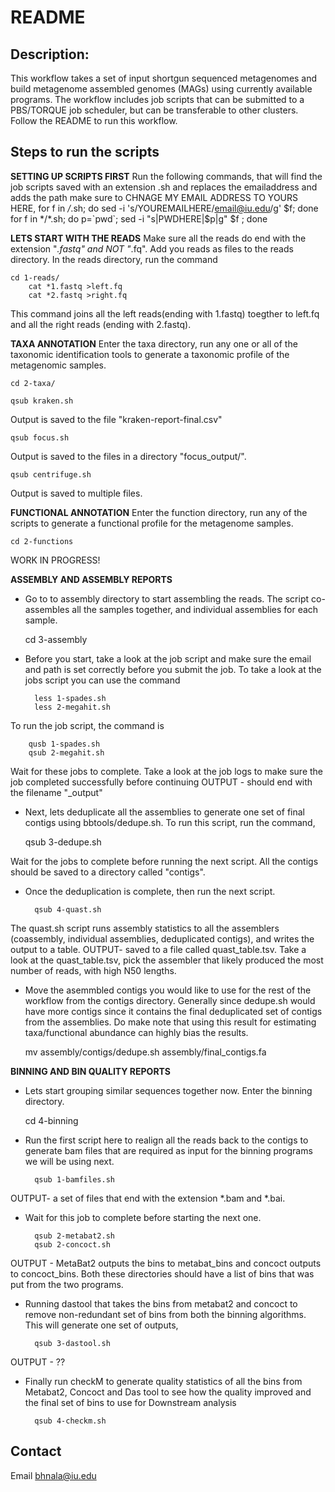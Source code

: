 # README
## Description:
This workflow takes a set of input shortgun sequenced metagenomes and build metagenome assembled genomes (MAGs) using currently available programs. The workflow includes job scripts that can be submitted to a PBS/TORQUE job scheduler, but can be transferable to other clusters. Follow the README to run this workflow. 

## Steps to run the scripts

**SETTING UP SCRIPTS FIRST** 
Run the following commands, that will find the job scripts saved with an extension .sh and replaces the emailaddress and adds the path
        make sure to CHNAGE MY EMAIL ADDRESS TO YOURS HERE,
        for f in */*.sh; do sed -i 's/YOUREMAILHERE/email@iu.edu/g' $f; done
        for f in */*.sh; do p=`pwd`; sed -i "s|PWDHERE|$p|g" $f ; done 

**LETS START WITH THE READS** 
Make sure all the reads do end with the extension "*.fastq" and NOT "*.fq".
Add you reads as files to the reads directory. In the reads directory, run the command

	cd 1-reads/
        cat *1.fastq >left.fq
        cat *2.fastq >right.fq 

This command joins all the left reads(ending with 1.fastq) toegther to left.fq and all the right reads (ending with 2.fastq). 

**TAXA ANNOTATION** 
Enter the taxa directory, run any one or all of the taxonomic identification tools to generate a taxonomic profile of the metagenomic samples. 

	cd 2-taxa/
	
	qsub kraken.sh 
Output is saved to the file "kraken-report-final.csv"

	qsub focus.sh 
Output is saved to the files in a directory "focus_output/".

	qsub centrifuge.sh 
Output is saved to multiple files. 

**FUNCTIONAL ANNOTATION**
Enter the function directory, run any of the scripts to generate a functional profile for the metagenome samples. 
	
	cd 2-functions
WORK IN PROGRESS! 

**ASSEMBLY AND ASSEMBLY REPORTS** 
- Go to to assembly directory to start assembling the reads. 
The script co-assembles all the samples together, and individual assemblies for each sample. 
	
	cd 3-assembly
	
- Before you start, take a look at the job script and make sure the email and path is set correctly before you submit the job. 
To take a look at the jobs script you can use the command
	
        less 1-spades.sh
        less 2-megahit.sh 

To run the job script, the command is
        
        qusb 1-spades.sh
        qsub 2-megahit.sh 

Wait for these jobs to complete. Take a look at the job logs to make sure the job completed successfully before continuing 
OUTPUT - should end with the filename "_output"

- Next, lets deduplicate all the assemblies to generate one set of final contigs using bbtools/dedupe.sh. 
To run this script, run the command, 
	
	qsub 3-dedupe.sh
	
Wait for the jobs to complete before running the next script. 
All the contigs should be saved to a directory called "contigs".
 
- Once the deduplication is complete, then run the next script. 
        
        qsub 4-quast.sh 

The quast.sh script runs assembly statistics to all the assemblers (coassembly, individual assemblies, deduplicated contigs), and writes the output to a table.
OUTPUT- saved to a file called quast_table.tsv. 
Take a look at the quast_table.tsv, pick the assembler that likely produced the most number of reads, with high N50 lengths. 

- Move the asemmbled contigs you would like to use for the rest of the workflow from the contigs directory. 
Generally since dedupe.sh would have more contigs since it contains the final deduplicated set of contigs from the assemblies. 
Do make note that using this result for estimating taxa/functional abundance can highly bias the results. 

	mv assembly/contigs/dedupe.sh assembly/final_contigs.fa

**BINNING AND BIN QUALITY REPORTS** 
- Lets start grouping similar sequences together now. 
Enter the binning directory.

	cd 4-binning
        
- Run the first script here to realign all the reads back to the contigs to generate bam files that are required as input for the binning programs we will be using next.

        qsub 1-bamfiles.sh

OUTPUT- a set of files that end with the extension *.bam and *.bai. 
- Wait for this job to complete before starting the next one. 

		qsub 2-metabat2.sh
		qsub 2-concoct.sh

OUTPUT - MetaBat2 outputs the bins to metabat_bins and concoct outputs to concoct_bins. Both these directories should have a list of bins that was put from the two programs. 

- Running dastool that takes the bins from metabat2 and concoct to remove non-redundant set of bins from both the binning algorithms. This will generate one set of outputs, 

		qsub 3-dastool.sh

OUTPUT - ??

- Finally run checkM to generate quality statistics of all the bins from Metabat2, Concoct and Das tool to see how the quality improved and the final set of bins to use for Downstream analysis 

		qsub 4-checkm.sh


## Contact 
Email bhnala@iu.edu
